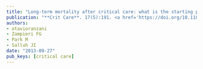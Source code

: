 ```yaml
---
title: "Long-term mortality after critical care: what is the starting point?"
publication: "**Crit Care**. 17(5):191. <a href='https://doi.org/10.1186/cc13024' target='_blank' rel='noopener noreferrer'>10.1186/cc13024</a>"
authors:
- otavioranzani
- Zampieri FG
- Park M
- Salluh JI
date: "2013-09-27"
pub_keys: [critical care]
---
```

